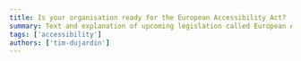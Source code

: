 ```yaml
---
title: Is your organisation ready for the European Accessibility Act?
summary: Text and explanation of upcoming legislation called European Accessibility Act. Clarification around liability, accessibility guidelines and long-term approach are covered.'
tags: ['accessibility']
authors: ['tim-dujardin']
---
```


